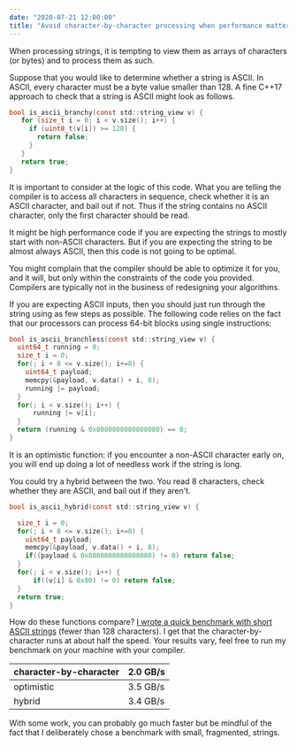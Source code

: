 ```yaml
---
date: "2020-07-21 12:00:00"
title: "Avoid character-by-character processing when performance matters"
---
```




When processing strings, it is tempting to view them as arrays of characters (or bytes) and to process them as such.

Suppose that you would like to determine whether a string is ASCII. In ASCII, every character must be a byte value smaller than 128. A fine C++17 approach to check that a string is ASCII might look as follows.
```C
bool is_ascii_branchy(const std::string_view v) {
   for (size_t i = 0; i < v.size(); i++) {
     if (uint8_t(v[i]) >= 128) {
       return false;
     }
   }
   return true;
}
```


It is important to consider at the logic of this code. What you are telling the compiler is to access all characters in sequence, check whether it is an ASCII character, and bail out if not. Thus if the string contains no ASCII character, only the first character should be read.

It might be high performance code if you are expecting the strings to mostly start with non-ASCII characters. But if you are expecting the string to be almost always ASCII, then this code is not going to be optimal.

You might complain that the compiler should be able to optimize it for you, and it will, but only within the constraints of the code you provided. Compilers are typically not in the business of redesigning your algorithms.

If you are expecting ASCII inputs, then you should just run through the string  using as few steps as possible. The following code relies on the fact that our processors can process 64-bit blocks using single instructions:
```C
bool is_ascii_branchless(const std::string_view v) {
  uint64_t running = 0;
  size_t i = 0;
  for(; i + 8 <= v.size(); i+=8) {
    uint64_t payload;
    memcpy(&payload, v.data() + i, 8);
    running |= payload;
  }
  for(; i < v.size(); i++) {
      running |= v[i];
  }
  return (running & 0x8080808080808080) == 0;  
}
```


It is an optimistic function: if you encounter a non-ASCII character early on, you will end up doing a lot of needless work if the string is long.

You could try a hybrid between the two. You read 8 characters, check whether they are ASCII, and bail out if they aren&rsquo;t.
```C
bool is_ascii_hybrid(const std::string_view v) {

  size_t i = 0;
  for(; i + 8 <= v.size(); i+=8) {
    uint64_t payload;
    memcpy(&payload, v.data() + i, 8);
    if((payload & 0x8080808080808080) != 0) return false;
  }
  for(; i < v.size(); i++) {
      if((v[i] & 0x80) != 0) return false;
  }
  return true;
}
```


How do these functions compare? [I wrote a quick benchmark with short ASCII strings](https://github.com/lemire/Code-used-on-Daniel-Lemire-s-blog/tree/master/2020/07/21) (fewer than 128 characters). I get that the character-by-character runs at about half the speed. Your results vary, feel free to run my benchmark on your machine with your compiler.

character-by-character   |2.0 GB/s                 |
-------------------------|-------------------------|
optimistic               |3.5 GB/s                 |
hybrid                   |3.4 GB/s                 |


With some work, you can probably go much faster but be mindful of the fact that I deliberately chose a benchmark with small, fragmented, strings.

